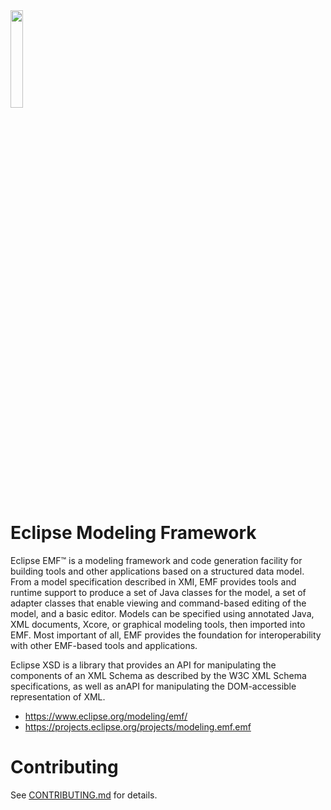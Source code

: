<img src="https://eclipse.dev/modeling/emf/images/emf_logo.png" width="20%">

# Eclipse Modeling Framework

Eclipse EMF&trade; is a modeling framework and code generation facility for building tools and other applications based on a structured data model.
From a model specification described in XMI, EMF provides tools and runtime support to produce a set of Java classes for the model,
a set of adapter classes that enable viewing and command-based editing of the model,
and a basic editor.
Models can be specified using annotated Java, XML documents, Xcore, or graphical modeling tools, then imported into EMF.
Most important of all, EMF provides the foundation for interoperability with other EMF-based tools and applications.

Eclipse XSD is a library that provides an API for manipulating the components of an XML Schema as described by the W3C XML Schema specifications, 
as well as anAPI for manipulating the DOM-accessible representation of XML.

* https://www.eclipse.org/modeling/emf/
* https://projects.eclipse.org/projects/modeling.emf.emf

# Contributing

See [CONTRIBUTING.md](CONTRIBUTING.md) for details.
